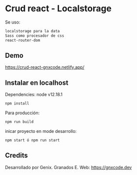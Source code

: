 # Crud react - Localstorage
Se uso:
```sh
localstorage para la data
Sass como procesador de css
react-router-dom
```
## Demo
https://crud-react-gnxcode.netlify.app/
## Instalar en localhost

Dependencies:
node v12.18.1
```sh
npm install
```

Para producción:

```sh
npm run build
```

inicar proyecto en mode desarrollo:

```sh
npm start ó npm run start
```

## Credits
Desarrollado por Genix. Granados E.
Web: https://gnxcode.dev
